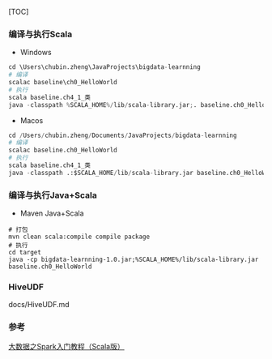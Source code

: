 [TOC]
### 编译与执行Scala
+ Windows
```python
cd \Users\chubin.zheng\JavaProjects\bigdata-learnning
# 编译
scalac baseline\ch0_HelloWorld
# 执行
scala baseline.ch4_1_类
java -classpath %SCALA_HOME%/lib/scala-library.jar;. baseline.ch0_HelloWorld
```
+ Macos
```python
cd /Users/chubin.zheng/Documents/JavaProjects/bigdata-learnning
# 编译
scalac baseline.ch0_HelloWorld
# 执行
scala baseline.ch4_1_类
java -classpath .:$SCALA_HOME/lib/scala-library.jar baseline.ch0_HelloWorld
```

### 编译与执行Java+Scala
+ Maven Java+Scala
```shell
# 打包
mvn clean scala:compile compile package
# 执行
cd target
java -cp bigdata-learnning-1.0.jar;%SCALA_HOME%/lib/scala-library.jar baseline.ch0_HelloWorld
```

### HiveUDF
docs/HiveUDF.md

### 参考
[大数据之Spark入门教程（Scala版）](http://dblab.xmu.edu.cn/blog/spark/)

